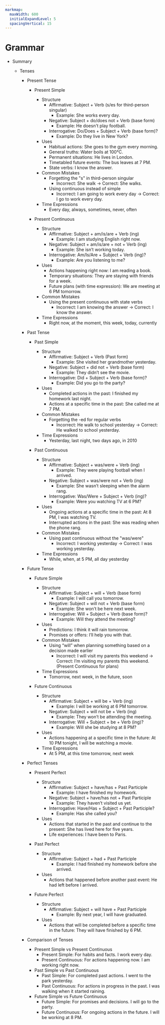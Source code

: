 ```yaml
---
markmap:
  maxWidth: 600
  initialExpandLevel: 5
  spacingVertical: 15
---
```


# Grammar

- Summary

  - Tenses

    - Present Tense

      - Present Simple

        - Structure
          - Affirmative: Subject + Verb (s/es for third-person singular)
            - Example: She works every day.
          - Negative: Subject + do/does not + Verb (base form)
            - Example: He doesn't play football.
          - Interrogative: Do/Does + Subject + Verb (base form)?
            - Example: Do they live in New York?
        - Uses
          - Habitual actions: She goes to the gym every morning.
          - General truths: Water boils at 100°C.
          - Permanent situations: He lives in London.
          - Timetabled future events: The bus leaves at 7 PM.
          - State verbs: I know the answer.
        - Common Mistakes
          - Forgetting the "s" in third-person singular
            - Incorrect: She walk → Correct: She walks.
          - Using continuous instead of simple
            - Incorrect: I am going to work every day → Correct: I go to work every day.
        - Time Expressions
          - Every day, always, sometimes, never, often

      - Present Continuous
        - Structure
          - Affirmative: Subject + am/is/are + Verb (ing)
            - Example: I am studying English right now.
          - Negative: Subject + am/is/are + not + Verb (ing)
            - Example: She isn’t working today.
          - Interrogative: Am/Is/Are + Subject + Verb (ing)?
            - Example: Are you listening to me?
        - Uses
          - Actions happening right now: I am reading a book.
          - Temporary situations: They are staying with friends for a week.
          - Future plans (with time expression): We are meeting at 6 PM tomorrow.
        - Common Mistakes
          - Using the present continuous with state verbs
            - Incorrect: I am knowing the answer → Correct: I know the answer.
        - Time Expressions
          - Right now, at the moment, this week, today, currently

    - Past Tense

      - Past Simple

        - Structure
          - Affirmative: Subject + Verb (Past form)
            - Example: She visited her grandmother yesterday.
          - Negative: Subject + did not + Verb (base form)
            - Example: They didn’t see the movie.
          - Interrogative: Did + Subject + Verb (base form)?
            - Example: Did you go to the party?
        - Uses
          - Completed actions in the past: I finished my homework last night.
          - Actions at a specific time in the past: She called me at 7 PM.
        - Common Mistakes
          - Forgetting the -ed for regular verbs
            - Incorrect: He walk to school yesterday → Correct: He walked to school yesterday.
        - Time Expressions
          - Yesterday, last night, two days ago, in 2010

      - Past Continuous
        - Structure
          - Affirmative: Subject + was/were + Verb (ing)
            - Example: They were playing football when I arrived.
          - Negative: Subject + was/were not + Verb (ing)
            - Example: She wasn’t sleeping when the alarm rang.
          - Interrogative: Was/Were + Subject + Verb (ing)?
            - Example: Were you watching TV at 6 PM?
        - Uses
          - Ongoing actions at a specific time in the past: At 8 PM, I was watching TV.
          - Interrupted actions in the past: She was reading when the phone rang.
        - Common Mistakes
          - Using past continuous without the "was/were"
            - Incorrect: I working yesterday → Correct: I was working yesterday.
        - Time Expressions
          - While, when, at 5 PM, all day yesterday

    - Future Tense

      - Future Simple

        - Structure
          - Affirmative: Subject + will + Verb (base form)
            - Example: I will call you tomorrow.
          - Negative: Subject + will not + Verb (base form)
            - Example: She won’t be here next week.
          - Interrogative: Will + Subject + Verb (base form)?
            - Example: Will they attend the meeting?
        - Uses
          - Predictions: I think it will rain tomorrow.
          - Promises or offers: I’ll help you with that.
        - Common Mistakes
          - Using “will” when planning something based on a decision made earlier
            - Incorrect: I will visit my parents this weekend → Correct: I’m visiting my parents this weekend. (Present Continuous for plans)
        - Time Expressions
          - Tomorrow, next week, in the future, soon

      - Future Continuous
        - Structure
          - Affirmative: Subject + will be + Verb (ing)
            - Example: I will be working at 6 PM tomorrow.
          - Negative: Subject + will not be + Verb (ing)
            - Example: They won’t be attending the meeting.
          - Interrogative: Will + Subject + be + Verb (ing)?
            - Example: Will she be studying at 8 PM?
        - Uses
          - Actions happening at a specific time in the future: At 10 PM tonight, I will be watching a movie.
        - Time Expressions
          - At 5 PM, at this time tomorrow, next week

    - Perfect Tenses

      - Present Perfect

        - Structure
          - Affirmative: Subject + have/has + Past Participle
            - Example: I have finished my homework.
          - Negative: Subject + have/has not + Past Participle
            - Example: They haven’t visited us yet.
          - Interrogative: Have/Has + Subject + Past Participle?
            - Example: Has she called you?
        - Uses
          - Actions that started in the past and continue to the present: She has lived here for five years.
          - Life experiences: I have been to Paris.

      - Past Perfect

        - Structure
          - Affirmative: Subject + had + Past Participle
            - Example: I had finished my homework before she arrived.
        - Uses
          - Actions that happened before another past event: He had left before I arrived.

      - Future Perfect
        - Structure
          - Affirmative: Subject + will have + Past Participle
            - Example: By next year, I will have graduated.
        - Uses
          - Actions that will be completed before a specific time in the future: They will have finished by 6 PM.

    - Comparison of Tenses
      - Present Simple vs Present Continuous
        - Present Simple: For habits and facts. I work every day.
        - Present Continuous: For actions happening now. I am working right now.
      - Past Simple vs Past Continuous
        - Past Simple: For completed past actions. I went to the park yesterday.
        - Past Continuous: For actions in progress in the past. I was walking when it started raining.
      - Future Simple vs Future Continuous
        - Future Simple: For promises and decisions. I will go to the party.
        - Future Continuous: For ongoing actions in the future. I will be working at 8 PM.
